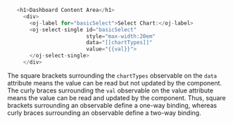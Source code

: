 

```javascript
   <h1>Dashboard Content Area</h1>
     <div>
       <oj-label for="basicSelect">Select Chart:</oj-label>
       <oj-select-single id="basicSelect"
                         style="max-width:20em"
                         data="[[chartTypes]]"
                         value="{{val}}">
       </oj-select-single>
     </div>
   ```

   The square brackets surrounding the `chartTypes` observable on the `data` attribute means the value can be read but not updated by the component. The curly braces surrounding the `val` observable on the value attribute means the value can be read and updated by the component. Thus, square brackets surrounding an observable define a one-way binding, whereas curly braces surrounding an observable define a two-way binding.
